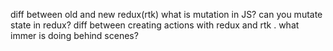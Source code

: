 diff between old and new redux(rtk)
what is mutation in JS?
can you mutate state in redux?
diff between creating actions with redux and rtk . what immer is doing behind scenes?
